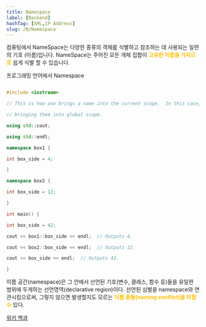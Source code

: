 ```yaml
---
title: Namespace
label: [Backend]
hashTag: [XML,IP Address]
slug: /N/Namespace
---
```

컴퓨팅에서 NameSpace는 다양한 종류의 객체를 식별하고 참조하는 데 사용되는 일련의 기호 (이름)입니다. NameSpace는 주어진 모든 개체 집합이 <span style="color:#FFBF00; font-weight:bold;">고유한 이름을 가지므로</span> 쉽게 식별 할 수 있습니다.

프로그래밍 언어에서 Namespace

```c++

#include <iostream>

// This is how one brings a name into the current scope.  In this case, it's

// bringing them into global scope.

using std::cout;

using std::endl;

namespace box1 {

int box_side = 4;

}

namespace box2 {

int box_side = 12;

}

int main() {

int box_side = 42;

cout << box1::box_side << endl;  // Outputs 4.

cout << box2::box_side << endl;  // Outputs 12.

cout << box_side << endl;  // Outputs 42.

}

```

이름 공간(namespace)은 그 안에서 선언된 기호(변수, 클래스, 함수 등)들을 유일한 범위에 두게하는 선언영역(declarative region)이다. 선언된 심벌을 namespace와 연관시킴으로써, 그렇지 않으면 발생할지도 모르는 <span style="color:#FFBF00; font-weight:bold;">이름 충돌(naming conflict)을 피할 수</span> 있다.

<a href="https://en.wikipedia.org/wiki/Namespace">위키 백과</a>
